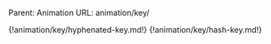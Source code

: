 Parent: Animation
URL: animation/key/

{!animation/key/hyphenated-key.md!}
{!animation/key/hash-key.md!}

